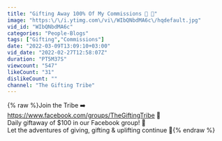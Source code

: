 ```yaml
---
title: "Gifting Away 100% Of My Commissions 🎁 💸"
image: "https:\/\/i.ytimg.com\/vi\/WIbQNbdMA6c\/hqdefault.jpg"
vid_id: "WIbQNbdMA6c"
categories: "People-Blogs"
tags: ["Gifting","Commissions"]
date: "2022-03-09T13:09:10+03:00"
vid_date: "2022-02-27T12:58:07Z"
duration: "PT5M37S"
viewcount: "547"
likeCount: "31"
dislikeCount: ""
channel: "The Gifting Tribe"
---
```

{% raw %}Join the Tribe ➡️ <a rel="nofollow" target="blank" href="https://www.facebook.com/groups/TheGiftingTribe">https://www.facebook.com/groups/TheGiftingTribe</a> 🎁 <br />Daily giftaway of $100 in our Facebook group! 💸<br />Let the adventures of giving, gifting &amp; uplifting continue 🚀{% endraw %}
